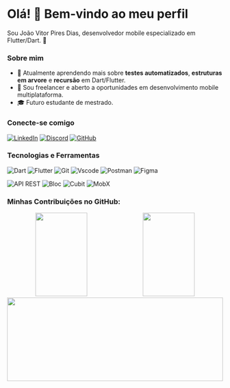 # Olá! 👋 Bem-vindo ao meu perfil

Sou João Vitor Pires Dias, desenvolvedor mobile especializado em Flutter/Dart. 🚀

### Sobre mim
- 🌱 Atualmente aprendendo mais sobre **testes automatizados**, **estruturas em arvore** e **recursão** em Dart/Flutter.
- 💼 Sou freelancer e aberto a oportunidades em desenvolvimento mobile multiplataforma.
- 🎓 Futuro estudante de mestrado.

### Conecte-se comigo 
[![LinkedIn](https://img.shields.io/badge/LinkedIn-0077B5?style=for-the-badge&logo=linkedin&logoColor=white)](https://www.linkedin.com/in/joaovitorpd/) [![Discord](https://img.shields.io/badge/Discord-7289DA?style=for-the-badge&logo=discord&logoColor=white)](https://discord.com/channels/@joaovitorpdias/) [![GitHub](https://img.shields.io/badge/GitHub-100000?style=for-the-badge&logo=github&logoColor=white)](https://github.com/joaovitorpd)

### Tecnologias e Ferramentas
![Dart](https://img.shields.io/badge/Dart-0175C2?style=for-the-badge&logo=dart&logoColor=white) ![Flutter](https://img.shields.io/badge/Flutter-02569B?style=for-the-badge&logo=flutter&logoColor=white) ![Git](https://img.shields.io/badge/GIT-E44C30?style=for-the-badge&logo=git&logoColor=white) ![Vscode](https://img.shields.io/badge/Vscode-007ACC?style=for-the-badge&logo=visual-studio-code&logoColor=white) ![Postman](https://img.shields.io/badge/Postman-FF6C37.svg?style=for-the-badge&logo=Postman&logoColor=white) ![Figma](https://img.shields.io/badge/Figma-696969?style=for-the-badge&logo=figma&logoColor=figma)

![API REST](https://img.shields.io/badge/API%20REST-008000?style=for-the-badge) ![Bloc](https://img.shields.io/badge/Bloc-2496ED?style=for-the-badge&logo=flutter&logoColor=white) ![Cubit](https://img.shields.io/badge/Cubit-087E8B?style=for-the-badge&logo=flutter&logoColor=white) ![MobX](https://img.shields.io/badge/MobX-E4405F?style=for-the-badge&logo=mobx&logoColor=white)

### Minhas Contribuições no GitHub:
<div align="center">
  <img width="49%" height="195px" src="https://github-readme-stats.vercel.app/api?username=joaovitorpd&show_icons=true&theme=radical" />
  <img width="49%" height="195px" src="https://github-readme-stats.vercel.app/api/top-langs/?username=joaovitorpd&layout=compact&theme=radical" />
</div>

<div align="center">
  <img width="100%" height="195px" src="https://ghchart.rshah.org/joaovitorpd" />
</div>
